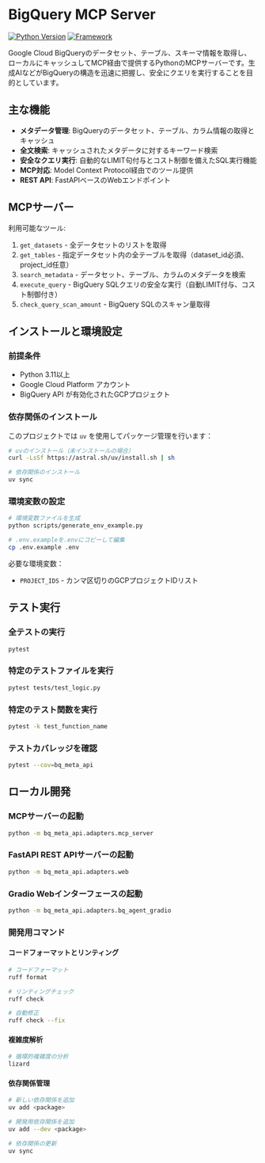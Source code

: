 # BigQuery MCP Server

[![Python Version](https://img.shields.io/badge/python-3.8%2B-blue.svg)](https://www.python.org/)
[![Framework](https://img.shields.io/badge/Framework-FastAPI-green.svg)](https://fastapi.tiangolo.com/)

Google Cloud BigQueryのデータセット、テーブル、スキーマ情報を取得し、ローカルにキャッシュしてMCP経由で提供するPythonのMCPサーバーです。生成AIなどがBigQueryの構造を迅速に把握し、安全にクエリを実行することを目的としています。

## 主な機能

- **メタデータ管理**: BigQueryのデータセット、テーブル、カラム情報の取得とキャッシュ
- **全文検索**: キャッシュされたメタデータに対するキーワード検索
- **安全なクエリ実行**: 自動的なLIMIT句付与とコスト制御を備えたSQL実行機能
- **MCP対応**: Model Context Protocol経由でのツール提供
- **REST API**: FastAPIベースのWebエンドポイント

## MCPサーバー

利用可能なツール:

1. `get_datasets` - 全データセットのリストを取得
2. `get_tables` - 指定データセット内の全テーブルを取得（dataset_id必須、project_id任意）
3. `search_metadata` - データセット、テーブル、カラムのメタデータを検索
4. `execute_query` - BigQuery SQLクエリの安全な実行（自動LIMIT付与、コスト制御付き）
5. `check_query_scan_amount` - BigQuery SQLのスキャン量取得

## インストールと環境設定

### 前提条件

- Python 3.11以上
- Google Cloud Platform アカウント
- BigQuery API が有効化されたGCPプロジェクト

### 依存関係のインストール

このプロジェクトでは `uv` を使用してパッケージ管理を行います：

```bash
# uvのインストール（未インストールの場合）
curl -LsSf https://astral.sh/uv/install.sh | sh

# 依存関係のインストール
uv sync
```

### 環境変数の設定

```bash
# 環境変数ファイルを生成
python scripts/generate_env_example.py

# .env.exampleを.envにコピーして編集
cp .env.example .env
```

必要な環境変数：

- `PROJECT_IDS` - カンマ区切りのGCPプロジェクトIDリスト

## テスト実行

### 全テストの実行

```bash
pytest
```

### 特定のテストファイルを実行

```bash
pytest tests/test_logic.py
```

### 特定のテスト関数を実行

```bash
pytest -k test_function_name
```

### テストカバレッジを確認

```bash
pytest --cov=bq_meta_api
```

## ローカル開発

### MCPサーバーの起動

```bash
python -m bq_meta_api.adapters.mcp_server
```

### FastAPI REST APIサーバーの起動

```bash
python -m bq_meta_api.adapters.web
```

### Gradio Webインターフェースの起動

```bash
python -m bq_meta_api.adapters.bq_agent_gradio
```

### 開発用コマンド

#### コードフォーマットとリンティング

```bash
# コードフォーマット
ruff format

# リンティングチェック
ruff check

# 自動修正
ruff check --fix
```

#### 複雑度解析

```bash
# 循環的複雑度の分析
lizard
```

#### 依存関係管理

```bash
# 新しい依存関係を追加
uv add <package>

# 開発用依存関係を追加
uv add --dev <package>

# 依存関係の更新
uv sync
```
